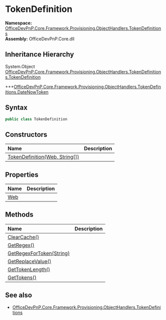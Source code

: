 # TokenDefinition
  

**Namespace:** [OfficeDevPnP.Core.Framework.Provisioning.ObjectHandlers.TokenDefinitions](OfficeDevPnP.Core.Framework.Provisioning.ObjectHandlers.TokenDefinitions.md)  
**Assembly:** OfficeDevPnP.Core.dll  
## Inheritance Hierarchy
System.Object  
[OfficeDevPnP.Core.Framework.Provisioning.ObjectHandlers.TokenDefinitions.TokenDefinition](OfficeDevPnP.Core.Framework.Provisioning.ObjectHandlers.TokenDefinitions.TokenDefinition.md)

+++[OfficeDevPnP.Core.Framework.Provisioning.ObjectHandlers.TokenDefinitions.DateNowToken](OfficeDevPnP.Core.Framework.Provisioning.ObjectHandlers.TokenDefinitions.DateNowToken.md) 
## Syntax
```C#
public class TokenDefinition
```
## Constructors
|**Name**|**Description**|
|:-----|:-----|
| [TokenDefinition(Web, String[])](OfficeDevPnP.Core.Framework.Provisioning.ObjectHandlers.TokenDefinitions.TokenDefinition.ctor1.md) | 
## Properties
|**Name**|**Description**|
|:-----|:-----|
| [Web](OfficeDevPnP.Core.Framework.Provisioning.ObjectHandlers.TokenDefinitions.TokenDefinition.Web.md) | 
## Methods
|**Name**|**Description**|
|:-----|:-----|
| [ClearCache()](OfficeDevPnP.Core.Framework.Provisioning.ObjectHandlers.TokenDefinitions.TokenDefinition.80c607ba.md) | 
| [GetRegex()](OfficeDevPnP.Core.Framework.Provisioning.ObjectHandlers.TokenDefinitions.TokenDefinition.156803af.md) | 
| [GetRegexForToken(String)](OfficeDevPnP.Core.Framework.Provisioning.ObjectHandlers.TokenDefinitions.TokenDefinition.f6a13dab.md) | 
| [GetReplaceValue()](OfficeDevPnP.Core.Framework.Provisioning.ObjectHandlers.TokenDefinitions.TokenDefinition.e3816095.md) | 
| [GetTokenLength()](OfficeDevPnP.Core.Framework.Provisioning.ObjectHandlers.TokenDefinitions.TokenDefinition.f9007d89.md) | 
| [GetTokens()](OfficeDevPnP.Core.Framework.Provisioning.ObjectHandlers.TokenDefinitions.TokenDefinition.a19a3a91.md) | 
## See also
- [OfficeDevPnP.Core.Framework.Provisioning.ObjectHandlers.TokenDefinitions](OfficeDevPnP.Core.Framework.Provisioning.ObjectHandlers.TokenDefinitions.md)
